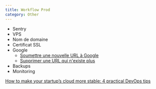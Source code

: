 ```yaml
---
title: Workflow Prod
category: Other
---
```


* Sentry
* VPS
* Nom de domaine
* Certificat SSL
* Google
  * [Soumettre une nouvelle URL à Google](https://www.google.com/webmasters/tools/submit-url)
  * [Supprimer une URL qui n'existe plus](https://www.google.com/webmasters/tools/removals?pli=1)
* Backups
* Monitoring

[How to make your startup’s cloud more stable: 4 practical DevOps tips](https://medium.freecodecamp.org/how-to-make-your-startups-cloud-more-stable-4-practical-devops-tips-823e4202518c)
